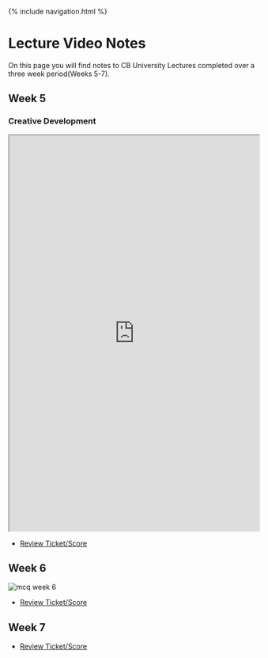 {% include navigation.html %}
 
# Lecture Video Notes

On this page you will find notes to CB University Lectures completed over a three week period(Weeks 5-7).

 
## Week 5

### Creative Development

<iframe height="800px" width="506px" src="https://docs.google.com/document/d/e/2PACX-1vSxDGZmNTdr02VS9qwibJ6ttxe56Mk_zGv-Jp6JTakJphX9HQKn1PC6msotZ_y7O_hvKANbaM804BdT/pub?embedded=true"></iframe>


- [Review Ticket/Score](https://github.com/GavinYWu/kylies-disciples2/issues/7#issue-1209094038)

## Week 6

![mcq week 6](https://user-images.githubusercontent.com/89228041/165668041-91f13524-f6bb-4ef7-b7fb-c8e34a7d03ac.png)


- [Review Ticket/Score](https://github.com/GavinYWu/kylies-disciples2/issues/7#issuecomment-1104340873)


## Week 7


- [Review Ticket/Score](https://github.com/GavinYWu/kylies-disciples2/issues/7#issuecomment-1104341057)


